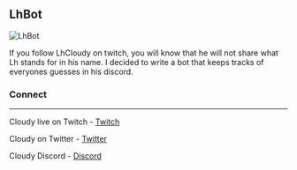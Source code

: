 ## LhBot

![LhBot](https://i.gyazo.com/3ae8376713000ab829a2853d0f31e6f2.png)

If you follow LhCloudy on twitch, you will know that he will not share what Lh stands for in his name. I decided to write a bot that keeps tracks of everyones guesses in his discord. 

### Connect
___
Cloudy live on Twitch - [Twitch](https://www.twitch.tv/lhcloudy27)

Cloudy on Twitter - [Twitter](https://twitter.com/LhCloudy)

Cloudy Discord - [Discord](https://discord.com/invite/jd6CZSj8jb)
